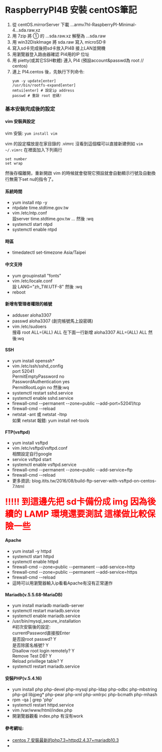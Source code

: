 # RaspberryPI4B 安裝 centOS筆記

1. 從 centOS.mirrorServer 下載 ...armv7hl-RaspberryPI-Minimal-4...sda.raw.xz
2. 用 7zip 將 ① 的 ...sda.raw.xz 解壓為 ...sda.raw
3. 用 win32DiskImage 將 sda.raw 寫入 microSD卡
4. 寫入sd卡完成後把sd卡放入PI4B 接上LAN並開機
5. 用瀏覽器登入路由器確認 PI4用的IP 位址
6. 用 pietty(或其它SSH軟體) 連入 PI4 (預設account&passwd為 root // centos)
7. 連上 PI4.centos 後，先執行下列命令:  
    ```
    yum -y update[enter]
    /usr/bin/rootfs-expand[enter]
    nmtui[enter] # 設定ip address
    passwd # 重設 root 密碼!
    ```

### 基本安裝完成後的設定

#### vim 安裝與設定

vim 安裝: `yum install vim`

vim 的設定檔放是在家目錄的 .vimrc
沒看到這個檔可以直接新建例如 `vim ~/.vimrc`
在裡面加入下列兩行
```
set number
set wrap
```
然後存檔離開，重新開啟 vim 的時候就會發現它預設就會自動顯示行號及自動換行無需下set nu的指令了。

#### 系統時間
* yum install ntp -y
* ntpdate time.stdtime.gov.tw
* vim /etc/ntp.conf  
    設server time.stdtime.gov.tw ... 然後 :wq
* systemctl start ntpd
* systemctl enable ntpd

#### 時區
* timedatectl set-timezone Asia/Taipei

#### 中文支持
* yum groupinstall "fonts"
* vim /etc/locale.conf  
    設 LANG="zh_TW.UTF-8" 然後 :wq
* reboot

#### 新增有管理者權限的帳號
* adduser aloha3307
* passwd aloha3307 (創完帳號馬上設密碼)
* vim /etc/sudoers  
    搜尋 root ALL=(ALL) ALL 在下面一行新增 aloha3307 ALL=(ALL) ALL 然後:wq

#### SSH
* yum install openssh*
* vim /etc/ssh/sshd_config  
    port 52041  
    PermitEmptyPassword no  
    PasswordAuthentication yes  
    PermitRootLogin no  然後:wq
* systemctl restart sshd.service
* systemctl enable sshd.service
* firewall-cmd --permanent --zone=public --add-port=52041/tcp
* firewall-cmd --reload
* netstat -ant 或 netstat -ltnp  
    如果 netstat 報錯: yum install net-tools

#### FTP(vsftpd)
* yum install vsftpd
* vim /etc/vsftpd/vsftpd.conf  
    相關設定自行google
* service vsftpd start
* systemctl enable vsftpd.service
* firewall-cmd --permanent --zone=public --add-service=ftp
* firewall-cmd --reload
* 更多資訊: blog.itits.tw/2016/08/build-ftp-server-with-vsftpd-on-centos-7.html

#### <span style="color:red;font-size:2em;">!!!!! 到這邊先把 sd卡備份成 img 因為後續的 LAMP 環境還要測試 這樣做比較保險一些</span>

#### Apache
* yum install -y httpd
* systemctl start httpd
* systemctl enable httpd
* firewall-cmd --zone=public --permanent --add-service=http
* firewall-cmd --zone=public --permanent --add-service=https
* firewall-cmd --reload
* 這時可以用瀏覽器輸入ip看看Apache有沒有正常運作

#### Mariadb(v.5.5.68-MariaDB)
* yum install mariadb mariadb-server
* systemctl restart mariadb.service
* systemctl enable mariadb.service
* /usr/bin/mysql_secure_installation  
    #初次安裝後的設定:  
    currentPassword直接按Enter  
    是否設root passwd? Y  
    是否除匿名帳號? Y  
    Disallow root login remotely? Y  
    Remove Test DB? Y  
    Reload privillege table? Y  
* systemctl restart mariadb.service

#### 安裝PHP(v.5.4.16)
* yum install php php-devel php-mysql php-ldap php-odbc php-mbstring php-gd libjpeg* php-pear php-xml php-xmlrpc php-bcmath php-mhash
* rpm -qa | grep 'php'
* systemctl restart httpd.service
* vim /var/www/html/index.php
* 開瀏覽器觀看 index.php 有沒有work

#### 參考網址:
* [centos 7 安裝最新的php7.3+httpd2.4.37+mariadb10.3](http://lab.aoetek.com/index.php/2018/11/06/107110501/)
* [](https://www.digit-seed.com/lamp-install-teaching-01/)